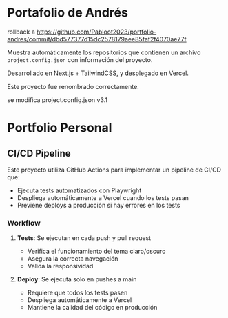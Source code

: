# Portafolio de Andrés

rollback a https://github.com/Pabloot2023/portfolio-andres/commit/dbd577377d15dc2578179aee85faf2f4070ae77f

Muestra automáticamente los repositorios que contienen un archivo `project.config.json` con información del proyecto.

Desarrollado en Next.js + TailwindCSS, y desplegado en Vercel.

Este proyecto fue renombrado correctamente.

se modifica project.config.json v3.1

# Portfolio Personal

## CI/CD Pipeline

Este proyecto utiliza GitHub Actions para implementar un pipeline de CI/CD que:

- Ejecuta tests automatizados con Playwright
- Despliega automáticamente a Vercel cuando los tests pasan
- Previene deploys a producción si hay errores en los tests

### Workflow

1. **Tests**: Se ejecutan en cada push y pull request
   - Verifica el funcionamiento del tema claro/oscuro
   - Asegura la correcta navegación
   - Valida la responsividad

2. **Deploy**: Se ejecuta solo en pushes a main
   - Requiere que todos los tests pasen
   - Despliega automáticamente a Vercel
   - Mantiene la calidad del código en producción
